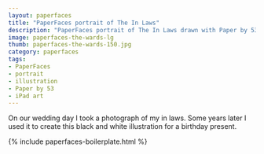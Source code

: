 ```yaml
---
layout: paperfaces
title: "PaperFaces portrait of The In Laws"
description: "PaperFaces portrait of The In Laws drawn with Paper by 53 on an iPad."
image: paperfaces-the-wards-lg
thumb: paperfaces-the-wards-150.jpg
category: paperfaces
tags: 
- PaperFaces
- portrait
- illustration
- Paper by 53
- iPad art
---
```


On our wedding day I took a photograph of my in laws. Some years later I used it to create this black and white illustration for a birthday present.

{% include paperfaces-boilerplate.html %}